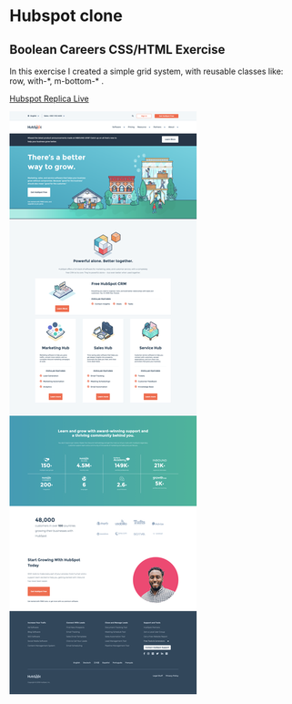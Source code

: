 # Hubspot clone
## Boolean Careers CSS/HTML Exercise

In this exercise I created a simple grid system, with reusable classes like:
row, with-\*, m-bottom\-* .

[Hubspot Replica Live](https://www.chiarapassaro.dev/projects/html-hubspot/)

![Hubspot clone](screen/hubspot.png)
